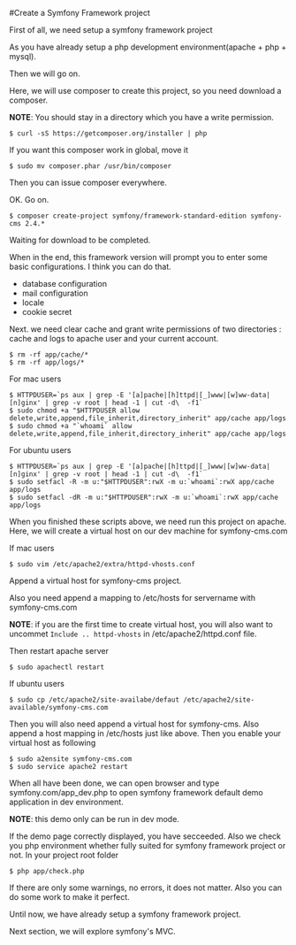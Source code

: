 #Create a Symfony Framework project

First of all, we need setup a symfony framework project

As you have already setup a php development environment(apache + php + mysql).
	
Then we will go on.

Here, we will use composer to create this project, so you need download a composer.

**NOTE**: You should stay in a directory which you have a write permission.

```	
$ curl -sS https://getcomposer.org/installer | php
```

If you want this composer work in global, move it

```
$ sudo mv composer.phar /usr/bin/composer
```

Then you can issue composer everywhere.

OK. Go on.

```
$ composer create-project symfony/framework-standard-edition symfony-cms 2.4.*
```

Waiting for download to be completed.

When in the end, this framework version will prompt you to enter some basic configurations. I think you can do that.
	
* database configuration
* mail configuration
* locale
* cookie secret
	

Next. we need clear cache and grant write permissions of  two directories : cache and logs to apache user and your current account.

```
$ rm -rf app/cache/*
$ rm -rf app/logs/*
```

For mac users

```
$ HTTPDUSER=`ps aux | grep -E '[a]pache|[h]ttpd|[_]www|[w]ww-data|[n]ginx' | grep -v root | head -1 | cut -d\  -f1`
$ sudo chmod +a "$HTTPDUSER allow delete,write,append,file_inherit,directory_inherit" app/cache app/logs
$ sudo chmod +a "`whoami` allow delete,write,append,file_inherit,directory_inherit" app/cache app/logs
```

For ubuntu users

```
$ HTTPDUSER=`ps aux | grep -E '[a]pache|[h]ttpd|[_]www|[w]ww-data|[n]ginx' | grep -v root | head -1 | cut -d\  -f1`
$ sudo setfacl -R -m u:"$HTTPDUSER":rwX -m u:`whoami`:rwX app/cache app/logs
$ sudo setfacl -dR -m u:"$HTTPDUSER":rwX -m u:`whoami`:rwX app/cache app/logs
```

When you finished these scripts above, we need run this project on apache.
Here, we will create a virtual host on our dev machine for symfony-cms.com

If mac users

```
$ sudo vim /etc/apache2/extra/httpd-vhosts.conf
```

Append a virtual host for symfony-cms project.

Also you need append a mapping to /etc/hosts for servername with symfony-cms.com

**NOTE**: if you are the first time to create virtual host, you will also want to uncommet
`Include .. httpd-vhosts` in /etc/apache2/httpd.conf file.

Then restart apache server

```
$ sudo apachectl restart
```

If ubuntu users

```
$ sudo cp /etc/apache2/site-availabe/defaut /etc/apache2/site-available/symfony-cms.com
```

Then you will also need append a virtual host for symfony-cms.
Also append a host mapping in /etc/hosts just like above.
Then you enable your virtual host as following

```
$ sudo a2ensite symfony-cms.com
$ sudo service apache2 restart
```
	
When all have been done, we can open browser and type symfony.com/app_dev.php
to open symfony framework default demo application in dev environment.

**NOTE**: this demo only can be run in dev mode.

If the demo page correctly displayed, you have secceeded.
Also we check you php environment whether fully suited for symfony framework project or not.
In your project root folder

```
$ php app/check.php
```

If there are only some warnings, no errors, it does not matter.
Also you can do some work to make it perfect.
	
Until now, we have already setup a symfony framework project.

Next section, we will explore symfony's MVC.
	

	

